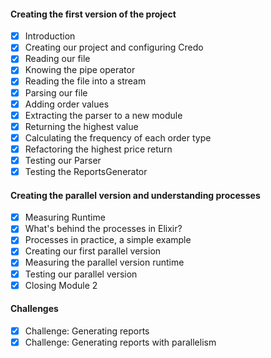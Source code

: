 #### Creating the first version of the project

- [x] Introduction
- [x] Creating our project and configuring Credo
- [x] Reading our file
- [x] Knowing the pipe operator
- [x] Reading the file into a stream
- [x] Parsing our file
- [x] Adding order values
- [x] Extracting the parser to a new module
- [x] Returning the highest value
- [x] Calculating the frequency of each order type
- [x] Refactoring the highest price return
- [x] Testing our Parser
- [x] Testing the ReportsGenerator

#### Creating the parallel version and understanding processes

- [x] Measuring Runtime
- [x] What's behind the processes in Elixir?
- [x] Processes in practice, a simple example
- [x] Creating our first parallel version
- [x] Measuring the parallel version runtime
- [x] Testing our parallel version
- [x] Closing Module 2

#### Challenges

- [x] Challenge: Generating reports
- [x] Challenge: Generating reports with parallelism